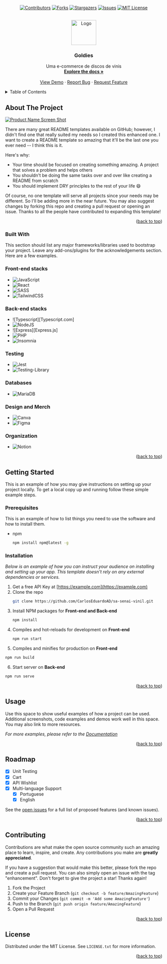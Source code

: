 <a name="readme-top"></a>

<!-- PROJECT SHIELDS -->
<div align="center">
  
[![Contributors][contributors-shield]][contributors-url]
[![Forks][forks-shield]][forks-url]
[![Stargazers][stars-shield]][stars-url]
[![Issues][issues-shield]][issues-url]
[![MIT License][license-shield]][license-url]
</div>

<!-- PROJECT LOGO -->
<br />
<div align="center">
    <img src="https://user-images.githubusercontent.com/85834483/201239216-f0e2653e-f897-4cb5-8228-6deefc6a16f1.png" alt="Logo" width="80" height="80">
  </a>

  <h3 align="center">Goldies</h3>

  <p align="center">
 Uma e-commerce de discos de vinis
    <br />
    <a href=""><strong>Explore the docs »</strong></a>
    <br />
    <br />
    <a href="">View Demo</a>
    ·
    <a href="">Report Bug</a>
    ·
    <a href="">Request Feature</a>
  </p>
</div>



<!-- TABLE OF CONTENTS -->
<details>
  <summary>Table of Contents</summary>
  <ol>
    <li>
      <a href="#about-the-project">About The Project</a>
      <ul>
        <li><a href="#built-with">Built With</a></li>
      </ul>
    </li>
    <li>
      <a href="#getting-started">Getting Started</a>
      <ul>
        <li><a href="#prerequisites">Prerequisites</a></li>
        <li><a href="#installation">Installation</a></li>
      </ul>
    </li>
    <li><a href="#usage">Usage</a></li>
    <li><a href="#roadmap">Roadmap</a></li>
    <li><a href="#contributing">Contributing</a></li>
    <li><a href="#license">License</a></li>
  </ol>
</details>



<!-- ABOUT THE PROJECT -->
## About The Project

[![Product Name Screen Shot][product-screenshot]](https://example.com)

There are many great README templates available on GitHub; however, I didn't find one that really suited my needs so I created this enhanced one. I want to create a README template so amazing that it'll be the last one you ever need -- I think this is it.

Here's why:
* Your time should be focused on creating something amazing. A project that solves a problem and helps others
* You shouldn't be doing the same tasks over and over like creating a README from scratch
* You should implement DRY principles to the rest of your life :smile:

Of course, no one template will serve all projects since your needs may be different. So I'll be adding more in the near future. You may also suggest changes by forking this repo and creating a pull request or opening an issue. Thanks to all the people have contributed to expanding this template!

<p align="right">(<a href="#readme-top">back to top</a>)</p>



### Built With

This section should list any major frameworks/libraries used to bootstrap your project. Leave any add-ons/plugins for the acknowledgements section. Here are a few examples.


### Front-end stacks
* ![JavaScript](https://img.shields.io/badge/javascript-%23323330.svg?style=for-the-badge&logo=javascript&logoColor=%23F7DF1E)
* ![React](https://img.shields.io/badge/react-%2320232a.svg?style=for-the-badge&logo=react&logoColor=%2361DAFB)
* ![SASS](https://img.shields.io/badge/SASS-hotpink.svg?style=for-the-badge&logo=SASS&logoColor=white)
* ![TailwindCSS](https://img.shields.io/badge/tailwindcss-%2338B2AC.svg?style=for-the-badge&logo=tailwind-css&logoColor=white)


### Back-end stacks
* ![Typescript][Typescript.com]
* ![NodeJS](https://img.shields.io/badge/node.js-6DA55F?style=for-the-badge&logo=node.js&logoColor=white)
* ![Express][Express.js]
* ![PHP](https://img.shields.io/badge/php-%23777BB4.svg?style=for-the-badge&logo=php&logoColor=white)
* ![Insomnia](https://img.shields.io/badge/Insomnia-black?style=for-the-badge&logo=insomnia&logoColor=5849BE)


### Testing
* 	![Jest](https://img.shields.io/badge/-jest-%23C21325?style=for-the-badge&logo=jest&logoColor=white)
* 	![Testing-Library](https://img.shields.io/badge/-TestingLibrary-%23E33332?style=for-the-badge&logo=testing-library&logoColor=white)


### Databases
* ![MariaDB](https://img.shields.io/badge/MariaDB-003545?style=for-the-badge&logo=mariadb&logoColor=white)


### Design and Merch
* ![Canva](https://img.shields.io/badge/Canva-%2300C4CC.svg?style=for-the-badge&logo=Canva&logoColor=white)
* ![Figma](https://img.shields.io/badge/figma-%23F24E1E.svg?style=for-the-badge&logo=figma&logoColor=white)


### Organization

* ![Notion](https://img.shields.io/badge/Notion-%23000000.svg?style=for-the-badge&logo=notion&logoColor=white)

<p align="right">(<a href="#readme-top">back to top</a>)</p>



<!-- GETTING STARTED -->
## Getting Started

This is an example of how you may give instructions on setting up your project locally.
To get a local copy up and running follow these simple example steps.

### Prerequisites

This is an example of how to list things you need to use the software and how to install them.
* npm
  ```sh
  npm install npm@latest -g
  ```

### Installation

_Below is an example of how you can instruct your audience on installing and setting up your app. This template doesn't rely on any external dependencies or services._

1. Get a free API Key at [https://example.com](https://example.com)
2. Clone the repo
   ```sh
   git clone https://github.com/CarlosEduardoAD/sa-senai-vinil.git
   ```
3. Install NPM packages for **Front-end and Back-end**
   ```sh
   npm install
   ```
4. Compiles and hot-reloads for development on **Front-end**
   ```sh
   npm run start
   ```
5. Compiles and minifies for production on **Front-end**
  ```sh
  npm run build
  ```
6. Start server on **Back-end**
  ```sh
  npm run serve
  ```

<p align="right">(<a href="#readme-top">back to top</a>)</p>



<!-- USAGE EXAMPLES -->
## Usage

Use this space to show useful examples of how a project can be used. Additional screenshots, code examples and demos work well in this space. You may also link to more resources.

_For more examples, please refer to the [Documentation](https://example.com)_

<p align="right">(<a href="#readme-top">back to top</a>)</p>



<!-- ROADMAP -->
## Roadmap
- [x] Unit Testing
- [x] Cart
- [x] API Wishlist 
- [x] Multi-language Support
    - [x] Portuguese
    - [x] English

See the [open issues](https://github.com/CarlosEduardoAD/sa-senai-vinil/issues) for a full list of proposed features (and known issues).

<p align="right">(<a href="#readme-top">back to top</a>)</p>



<!-- CONTRIBUTING -->
## Contributing

Contributions are what make the open source community such an amazing place to learn, inspire, and create. Any contributions you make are **greatly appreciated**.

If you have a suggestion that would make this better, please fork the repo and create a pull request. You can also simply open an issue with the tag "enhancement".
Don't forget to give the project a star! Thanks again!

1. Fork the Project
2. Create your Feature Branch (`git checkout -b feature/AmazingFeature`)
3. Commit your Changes (`git commit -m 'Add some AmazingFeature'`)
4. Push to the Branch (`git push origin feature/AmazingFeature`)
5. Open a Pull Request

<p align="right">(<a href="#readme-top">back to top</a>)</p>



<!-- LICENSE -->
## License

Distributed under the MIT License. See `LICENSE.txt` for more information.

<p align="right">(<a href="#readme-top">back to top</a>)</p>


<!-- MARKDOWN LINKS & IMAGES -->
<!-- https://www.markdownguide.org/basic-syntax/#reference-style-links -->
[contributors-shield]: https://img.shields.io/github/contributors/CarlosEduardoAD/sa-senai-vinil.svg?style=for-the-badge
[contributors-url]: https://github.com/CarlosEduardoAD/sa-senai-vinil
[forks-shield]: https://img.shields.io/github/forks/CarlosEduardoAD/sa-senai-vinil.svg?style=for-the-badge
[forks-url]: https://github.com/CarlosEduardoAD/sa-senai-vinil/network/members
[stars-shield]: https://img.shields.io/github/stars/Amad3eu/sa-senai-vinil.svg?style=for-the-badge
[stars-url]: https://github.com/CarlosEduardoAD/sa-senai-vinil/stargazers
[issues-shield]: https://img.shields.io/github/issues/CarlosEduardoAD/sa-senai-vinil.svg?style=for-the-badge
[issues-url]: https://github.com/CarlosEduardoAD/sa-senai-vinil/issues
[license-shield]: https://img.shields.io/github/license/CarlosEduardoAD/sa-senai-vinil.svg?style=for-the-badge
[license-url]: https://github.com/CarlosEduardoAD/sa-senai-vinil/LICENSE.txt
[product-screenshot]: https://user-images.githubusercontent.com/85834483/201240044-53aede3f-cc14-425a-aa02-46dc1f7e2561.PNG

